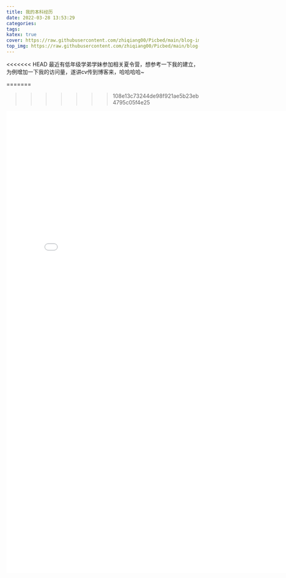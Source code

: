 ```yaml
---
title: 我的本科经历
date: 2022-03-28 13:53:29
categories:
tags:
katex: true
cover: https://raw.githubusercontent.com/zhiqiang00/Picbed/main/blog-images/2022/03/20/32f3d76440f130f63a8c3f4d789fd881-wallhaven-k7lxxq-0dab01.jpg
top_img: https://raw.githubusercontent.com/zhiqiang00/Picbed/main/blog-images/2022/03/20/9d2244833e878e2169062087c9ab0874-wallhaven-g72p87-af7e51.jpg
---
```


<<<<<<< HEAD
最近有低年级学弟学妹参加相关夏令营，想参考一下我的建立，为例增加一下我的访问量，遂讲cv传到博客来，哈哈哈哈~

=======
>>>>>>> 108e13c73244de98f921ae5b23eb4795c05f4e25
<iframe src="cv.pdf#toolbar=0." width="800px" height="1210px" frameborder="0" scrolling="no"></iframe>



